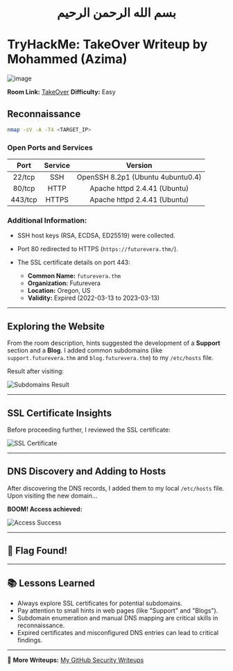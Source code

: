 <div align="center">
  
# بسم الله الرحمن الرحيم  

</div>

# TryHackMe: TakeOver Writeup by Mohammed (Azima)

![image](https://github.com/user-attachments/assets/a1f2a34b-24f3-4182-8478-379161a3e110)


**Room Link:** [TakeOver](https://tryhackme.com/room/takeover)
  **Difficulty:** Easy  

## Reconnaissance



```bash
nmap -sV -A -T4 <TARGET_IP>
````

### Open Ports and Services

|   Port  | Service |              Version              |
| :-----: | :-----: | :-------------------------------: |
|  22/tcp |   SSH   | OpenSSH 8.2p1 (Ubuntu 4ubuntu0.4) |
|  80/tcp |   HTTP  |    Apache httpd 2.4.41 (Ubuntu)   |
| 443/tcp |  HTTPS  |    Apache httpd 2.4.41 (Ubuntu)   |

### Additional Information:

* SSH host keys (RSA, ECDSA, ED25519) were collected.
* Port 80 redirected to HTTPS (`https://futurevera.thm/`).
* The SSL certificate details on port 443:

  * **Common Name:** `futurevera.thm`
  * **Organization:** Futurevera
  * **Location:** Oregon, US
  * **Validity:** Expired (2022-03-13 to 2023-03-13)

---

## Exploring the Website

From the room description, hints suggested the development of a **Support** section and a **Blog**.
I added common subdomains (like `support.futurevera.thm` and `blog.futurevera.thm`) to my `/etc/hosts` file.

Result after visiting:

![Subdomains Result](https://github.com/user-attachments/assets/c277ca0c-6b86-4e55-8ea8-4026262c5de7)

---

## SSL Certificate Insights

Before proceeding further, I reviewed the SSL certificate:

![SSL Certificate](https://github.com/user-attachments/assets/688c71ea-6692-4367-a4a2-fa4a9b92a605)

---

## DNS Discovery and Adding to Hosts

After discovering the DNS records, I added them to my local `/etc/hosts` file. Upon visiting the new domain...

**BOOM! Access achieved:**

![Access Success](https://github.com/user-attachments/assets/ce464e83-aa2b-4942-bdbe-4ebdb567fdb0)

---

## 🎯 Flag Found!

---

## 📚 Lessons Learned

* Always explore SSL certificates for potential subdomains.
* Pay attention to small hints in web pages (like "Support" and "Blogs").
* Subdomain enumeration and manual DNS mapping are critical skills in reconnaissance.
* Expired certificates and misconfigured DNS entries can lead to critical findings.


---

🔗 **More Writeups:** [My GitHub Security Writeups](https://github.com/Mohammed-Abdelaziem/Writeups)
